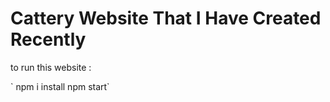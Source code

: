 <h1>Cattery Website That I Have Created Recently</h1>

<p>to run this website : </p>
<p>` npm i install
     npm start`
</p>
